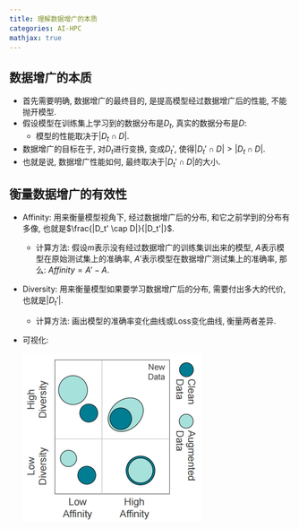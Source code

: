 ```yaml
---
title: 理解数据增广的本质
categories: AI-HPC
mathjax: true
---
```




## 数据增广的本质

* 首先需要明确, 数据增广的最终目的, 是提高模型经过数据增广后的性能, 不能抛开模型.
* 假设模型在训练集上学习到的数据分布是$D_{t}$, 真实的数据分布是$D$:
  * 模型的性能取决于$|D_t\cap D|$.
* 数据增广的目标在于, 对$D_t$进行变换, 变成$D_t'$, 使得$|D_t' \cap D| > |D_t \cap D|$.
* 也就是说, 数据增广性能如何, 最终取决于$|D_t' \cap D|$的大小.



## 衡量数据增广的有效性

* Affinity: 用来衡量模型视角下, 经过数据增广后的分布, 和它之前学到的分布有多像, 也就是$\frac{|D_t' \cap D|}{|D_t'|}$.

  * 计算方法: 假设$m$表示没有经过数据增广的训练集训出来的模型, $A$表示模型在原始测试集上的准确率, $A'$表示模型在数据增广测试集上的准确率, 那么: $Affinity = A' - A$.

* Diversity: 用来衡量模型如果要学习数据增广后的分布, 需要付出多大的代价, 也就是$|D_t'|$.

  * 计算方法: 画出模型的准确率变化曲线或Loss变化曲线, 衡量两者差异.

* 可视化:

  <img src="./data-augmentation-metric/image-20240916210452607.png" alt="Affinity和Diversity的可视化" style="zoom:50%;" />
